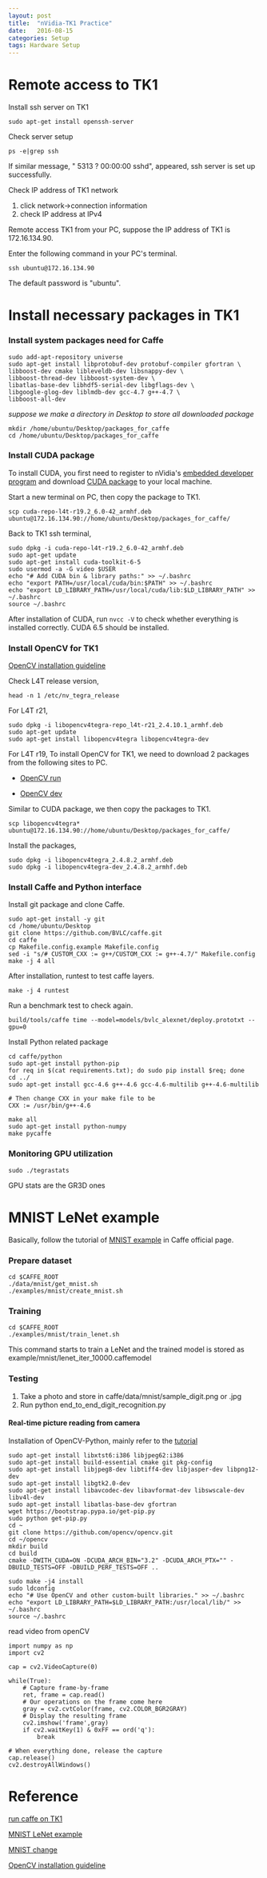 ```yaml
---
layout: post
title:  "nVidia-TK1 Practice"
date:   2016-08-15
categories: Setup
tags: Hardware Setup
---
```



# Remote access to TK1 

Install ssh server on TK1 

    sudo apt-get install openssh-server

Check server setup

    ps -e|grep ssh

If similar message, " 5313 ?        00:00:00 sshd", appeared, ssh server is set up successfully.

Check IP address of TK1 network

 1. click network->connection information
 2. check IP address at IPv4

Remote access TK1 from your PC, suppose the IP address of TK1 is 172.16.134.90. 

Enter the following command in your PC's terminal.

    ssh ubuntu@172.16.134.90
    
The default password is "ubuntu".


# Install necessary packages in TK1

### Install system packages need for Caffe

```
sudo add-apt-repository universe
sudo apt-get install libprotobuf-dev protobuf-compiler gfortran \
libboost-dev cmake libleveldb-dev libsnappy-dev \
libboost-thread-dev libboost-system-dev \
libatlas-base-dev libhdf5-serial-dev libgflags-dev \
libgoogle-glog-dev liblmdb-dev gcc-4.7 g++-4.7 \
libboost-all-dev
```

_suppose we make a directory in Desktop to store all downloaded package_

    mkdir /home/ubuntu/Desktop/packages_for_caffe
    cd /home/ubuntu/Desktop/packages_for_caffe

### Install CUDA package

To install CUDA, you first need to register to nVidia's [embedded developer program](https://developer.nvidia.com/gameworks-registered-developer-program%20on%20your%20main%20machine) and download [CUDA package](https://developer.nvidia.com/rdp/assets/cuda-l4t-r192) to your local machine. 


Start a new terminal on PC, then copy the package to TK1.

    scp cuda-repo-l4t-r19.2_6.0-42_armhf.deb  ubuntu@172.16.134.90://home/ubuntu/Desktop/packages_for_caffe/

Back to TK1 ssh terminal,

```
sudo dpkg -i cuda-repo-l4t-r19.2_6.0-42_armhf.deb
sudo apt-get update
sudo apt-get install cuda-toolkit-6-5
sudo usermod -a -G video $USER
echo "# Add CUDA bin & library paths:" >> ~/.bashrc
echo "export PATH=/usr/local/cuda/bin:$PATH" >> ~/.bashrc
echo "export LD_LIBRARY_PATH=/usr/local/cuda/lib:$LD_LIBRARY_PATH" >> ~/.bashrc
source ~/.bashrc
```

After installation of CUDA, run `nvcc -V` to check whether everything is installed correctly.
CUDA 6.5 should be installed.

### Install OpenCV for TK1


[OpenCV installation guideline](http://elinux.org/Jetson/Installing_OpenCV)

Check L4T release version,

    head -n 1 /etc/nv_tegra_release

For L4T r21,

```
sudo dpkg -i libopencv4tegra-repo_l4t-r21_2.4.10.1_armhf.deb
sudo apt-get update
sudo apt-get install libopencv4tegra libopencv4tegra-dev
```



For L4T r19,
To install OpenCV for TK1, we need to download 2 packages from the following sites to PC.

* [OpenCV run](https://developer.nvidia.com/rdp/assets/opencv-run-tegra-k1)

* [OpenCV dev](https://developer.nvidia.com/rdp/assets/opencv-dev-tegra-k1)

Similar to CUDA package, we then copy the packages to TK1.

    scp libopencv4tegra* ubuntu@172.16.134.90://home/ubuntu/Desktop/packages_for_caffe/

Install the packages,

```
sudo dpkg -i libopencv4tegra_2.4.8.2_armhf.deb
sudo dpkg -i libopencv4tegra-dev_2.4.8.2_armhf.deb
```

### Install Caffe and Python interface

Install git package and clone Caffe.

```
sudo apt-get install -y git
cd /home/ubuntu/Desktop
git clone https://github.com/BVLC/caffe.git
cd caffe
cp Makefile.config.example Makefile.config
sed -i "s/# CUSTOM_CXX := g++/CUSTOM_CXX := g++-4.7/" Makefile.config
make -j 4 all
```

After installation, runtest to test caffe layers.

    make -j 4 runtest

Run a benchmark test to check again.

    build/tools/caffe time --model=models/bvlc_alexnet/deploy.prototxt --gpu=0

Install Python related package

```
cd caffe/python
sudo apt-get install python-pip
for req in $(cat requirements.txt); do sudo pip install $req; done
cd ../
sudo apt-get install gcc-4.6 g++-4.6 gcc-4.6-multilib g++-4.6-multilib

# Then change CXX in your make file to be
CXX := /usr/bin/g++-4.6

make all
sudo apt-get install python-numpy
make pycaffe
```

### Monitoring GPU utilization

    sudo ./tegrastats

GPU stats are the GR3D ones


# MNIST LeNet example

Basically, follow the tutorial of [MNIST example](http://caffe.berkeleyvision.org/gathered/examples/mnist.html) in Caffe official page.

### Prepare dataset

```
cd $CAFFE_ROOT
./data/mnist/get_mnist.sh
./examples/mnist/create_mnist.sh
```

### Training

```
cd $CAFFE_ROOT
./examples/mnist/train_lenet.sh
```

This command starts to train a LeNet and the trained model is stored as example/mnist/lenet_iter_10000.caffemodel

### Testing

1. Take a photo and store in caffe/data/mnist/sample_digit.png or .jpg
2. Run python end_to_end_digit_recognition.py

#### Real-time picture reading from camera

Installation of OpenCV-Python, mainly refer to the [tutorial](http://www.pyimagesearch.com/2015/06/22/install-opencv-3-0-and-python-2-7-on-ubuntu/)


```
sudo apt-get install libxtst6:i386 libjpeg62:i386
sudo apt-get install build-essential cmake git pkg-config
sudo apt-get install libjpeg8-dev libtiff4-dev libjasper-dev libpng12-dev
sudo apt-get install libgtk2.0-dev
sudo apt-get install libavcodec-dev libavformat-dev libswscale-dev libv4l-dev
sudo apt-get install libatlas-base-dev gfortran
wget https://bootstrap.pypa.io/get-pip.py
sudo python get-pip.py
cd ~
git clone https://github.com/opencv/opencv.git
cd ~/opencv
mkdir build
cd build
cmake -DWITH_CUDA=ON -DCUDA_ARCH_BIN="3.2" -DCUDA_ARCH_PTX="" -DBUILD_TESTS=OFF -DBUILD_PERF_TESTS=OFF ..

sudo make -j4 install
sudo ldconfig
echo "# Use OpenCV and other custom-built libraries." >> ~/.bashrc
echo "export LD_LIBRARY_PATH=$LD_LIBRARY_PATH:/usr/local/lib/" >> ~/.bashrc
source ~/.bashrc
```    

read video from openCV

```
import numpy as np
import cv2

cap = cv2.VideoCapture(0)

while(True):
    # Capture frame-by-frame
    ret, frame = cap.read()
    # Our operations on the frame come here
    gray = cv2.cvtColor(frame, cv2.COLOR_BGR2GRAY)
    # Display the resulting frame
    cv2.imshow('frame',gray)
    if cv2.waitKey(1) & 0xFF == ord('q'):
        break

# When everything done, release the capture
cap.release()
cv2.destroyAllWindows()
```


# Reference

[run caffe on TK1](https://petewarden.com/2014/10/25/how-to-run-the-caffe-deep-learning-vision-library-on-nvidias-jetson-mobile-gpu-board/)

[MNIST LeNet example](http://caffe.berkeleyvision.org/gathered/examples/mnist.html)

[MNIST change](https://github.com/BVLC/caffe/pull/2359/commits/dd3a5f9268ca3bdf19a17760bd6f568e21c1b521)

[OpenCV installation guideline](http://elinux.org/Jetson/Installing_OpenCV)